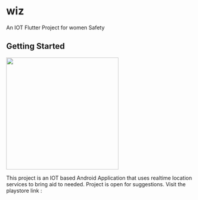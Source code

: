 # wiz

An IOT Flutter Project for women Safety

## Getting Started

<img src="https://i.pinimg.com/originals/f2/0b/be/f20bbedd608531d292d6095c31a0fc41.png" width="300px"/>

This project is an IOT based Android Application that uses realtime location services to bring aid to needed.
Project is open for suggestions.
Visit the playstore link : 

